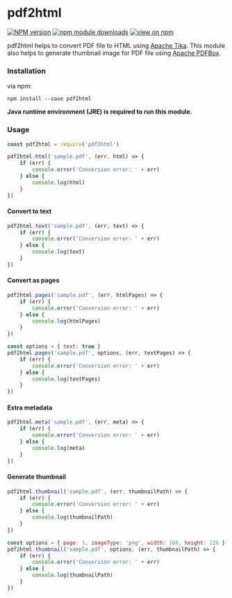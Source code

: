 # pdf2html

[![NPM version](https://img.shields.io/npm/v/pdf2html.svg)](https://www.npmjs.com/package/pdf2html)
[![npm module downloads](http://img.shields.io/npm/dt/pdf2html.svg)](https://www.npmjs.org/package/pdf2html)
[![view on npm](http://img.shields.io/npm/l/pdf2html.svg)](https://www.npmjs.org/package/pdf2html)


pdf2html helps to convert PDF file to HTML using [Apache Tika](https://tika.apache.org/). This module also helps to generate thumbnail image for PDF file using [Apache PDFBox](https://pdfbox.apache.org/).

### Installation
via npm:

```
npm install --save pdf2html
```

**Java runtime environment (JRE) is required to run this module.**

### Usage
```javascript
const pdf2html = require('pdf2html')

pdf2html.html('sample.pdf', (err, html) => {
    if (err) {
        console.error('Conversion error: ' + err)
    } else {
        console.log(html)
    }
})
```

#### Convert to text
```javascript
pdf2html.text('sample.pdf', (err, text) => {
    if (err) {
        console.error('Conversion error: ' + err)
    } else {
        console.log(text)
    }
})
```

#### Convert as pages
```javascript
pdf2html.pages('sample.pdf', (err, htmlPages) => {
    if (err) {
        console.error('Conversion error: ' + err)
    } else {
        console.log(htmlPages)
    }
})
```

```javascript
const options = { text: true }
pdf2html.pages('sample.pdf', options, (err, textPages) => {
    if (err) {
        console.error('Conversion error: ' + err)
    } else {
        console.log(textPages)
    }
})
```

#### Extra metadata
```javascript
pdf2html.meta('sample.pdf', (err, meta) => {
    if (err) {
        console.error('Conversion error: ' + err)
    } else {
        console.log(meta)
    }
})
```

#### Generate thumbnail
```javascript
pdf2html.thumbnail('sample.pdf', (err, thumbnailPath) => {
    if (err) {
        console.error('Conversion error: ' + err)
    } else {
        console.log(thumbnailPath)
    }
})
```

```javascript
const options = { page: 1, imageType: 'png', width: 160, height: 226 }
pdf2html.thumbnail('sample.pdf', options, (err, thumbnailPath) => {
    if (err) {
        console.error('Conversion error: ' + err)
    } else {
        console.log(thumbnailPath)
    }
})
```

